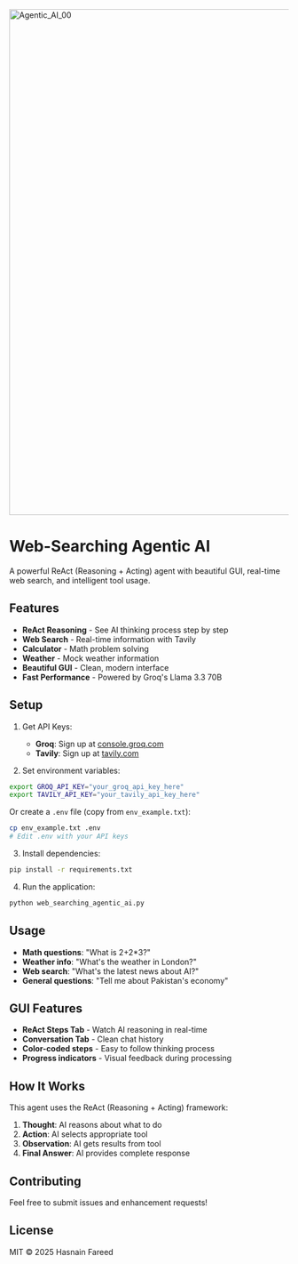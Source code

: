 
<img width="1246" height="910" alt="Agentic_AI_00" src="https://github.com/user-attachments/assets/bca7893b-62a2-4e4a-8005-75da9920a902" />



# Web-Searching Agentic AI

A powerful ReAct (Reasoning + Acting) agent with beautiful GUI, real-time web search, and intelligent tool usage.

## Features
-  **ReAct Reasoning** - See AI thinking process step by step
-  **Web Search** - Real-time information with Tavily
-  **Calculator** - Math problem solving
-  **Weather** - Mock weather information
-  **Beautiful GUI** - Clean, modern interface
-  **Fast Performance** - Powered by Groq's Llama 3.3 70B

## Setup

1. Get API Keys:
   - **Groq**: Sign up at [console.groq.com](https://console.groq.com/keys)
   - **Tavily**: Sign up at [tavily.com](https://tavily.com/)

2. Set environment variables:
```bash
export GROQ_API_KEY="your_groq_api_key_here"
export TAVILY_API_KEY="your_tavily_api_key_here"
```

   Or create a `.env` file (copy from `env_example.txt`):
```bash
cp env_example.txt .env
# Edit .env with your API keys
```

3. Install dependencies:
```bash
pip install -r requirements.txt
```

4. Run the application:
```bash
python web_searching_agentic_ai.py
```

## Usage
- **Math questions**: "What is 2+2*3?"
- **Weather info**: "What's the weather in London?"
- **Web search**: "What's the latest news about AI?"
- **General questions**: "Tell me about Pakistan's economy"

## GUI Features
- **ReAct Steps Tab** - Watch AI reasoning in real-time
- **Conversation Tab** - Clean chat history
- **Color-coded steps** - Easy to follow thinking process
- **Progress indicators** - Visual feedback during processing

## How It Works

This agent uses the ReAct (Reasoning + Acting) framework:
1. **Thought**: AI reasons about what to do
2. **Action**: AI selects appropriate tool
3. **Observation**: AI gets results from tool
4. **Final Answer**: AI provides complete response

## Contributing

Feel free to submit issues and enhancement requests!

## License
MIT © 2025 Hasnain Fareed
